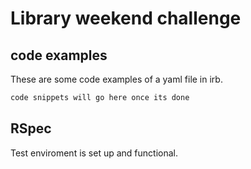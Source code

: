 # Library weekend challenge

## code examples
These are some code examples of a yaml file in irb.
```ruby
code snippets will go here once its done
```
## RSpec 
Test enviroment is set up and functional.